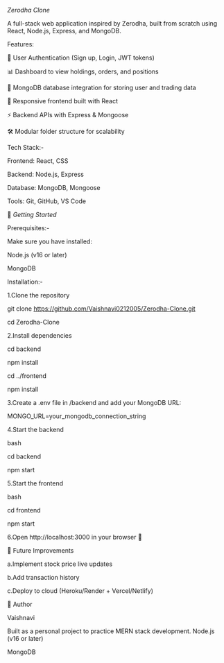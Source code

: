 *Zerodha Clone*

A full-stack web application inspired by Zerodha, built from scratch using React, Node.js, Express, and MongoDB.

Features:

🔐 User Authentication (Sign up, Login, JWT tokens)

📊 Dashboard to view holdings, orders, and positions

💾 MongoDB database integration for storing user and trading data

🎨 Responsive frontend built with React

⚡ Backend APIs with Express & Mongoose

🛠️ Modular folder structure for scalability

Tech Stack:-

Frontend: React, CSS

Backend: Node.js, Express

Database: MongoDB, Mongoose

Tools: Git, GitHub, VS Code

🚀 *Getting Started*

Prerequisites:-

Make sure you have installed:

Node.js (v16 or later)

MongoDB

Installation:-

1.Clone the repository

git clone https://github.com/Vaishnavi0212005/Zerodha-Clone.git

cd Zerodha-Clone

2.Install dependencies

cd backend

npm install

cd ../frontend

npm install

3.Create a .env file in /backend and add your MongoDB URL:

MONGO_URL=your_mongodb_connection_string

4.Start the backend

bash

cd backend

npm start

5.Start the frontend

bash

cd frontend

npm start

6.Open http://localhost:3000 in your browser 🎉

📌 Future Improvements

a.Implement stock price live updates

b.Add transaction history

c.Deploy to cloud (Heroku/Render + Vercel/Netlify)

🙌 Author

Vaishnavi

Built as a personal project to practice MERN stack development.
Node.js (v16 or later)

MongoDB
